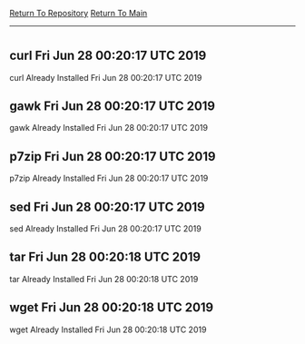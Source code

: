 [Return To Repository](https://github.com/deathbybandaid/piholeparser/)
[Return To Main](https://github.com/deathbybandaid/piholeparser/blob/master/RecentRunLogs/Mainlog.md)
____________________________________
# 
## curl Fri Jun 28 00:20:17 UTC 2019
curl Already Installed Fri Jun 28 00:20:17 UTC 2019
## gawk Fri Jun 28 00:20:17 UTC 2019
gawk Already Installed Fri Jun 28 00:20:17 UTC 2019
## p7zip Fri Jun 28 00:20:17 UTC 2019
p7zip Already Installed Fri Jun 28 00:20:17 UTC 2019
## sed Fri Jun 28 00:20:17 UTC 2019
sed Already Installed Fri Jun 28 00:20:17 UTC 2019
## tar Fri Jun 28 00:20:18 UTC 2019
tar Already Installed Fri Jun 28 00:20:18 UTC 2019
## wget Fri Jun 28 00:20:18 UTC 2019
wget Already Installed Fri Jun 28 00:20:18 UTC 2019
